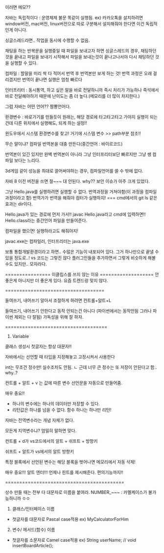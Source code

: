 이러면 메모??

자바는 독립적이다 : 운영체제 불문 똑같이 실행됨.
ex) 카카오톡을 설치하려면 window버전, mac버전, linux버전으로 따로 구분해서 설치해줘야 한다면
이건 독립적인게 아니다.

싱글스레드라면.. 작업을 동시에 수행할 수 없음.

채팅을 하는 반복문을 실행중일 때 파일을 보내고자 하면
싱글스레드의 경우, 채팅하던 것을 끝내고 파일을 보내기 시작해서
파일을 보내는것이 끝나고나서야 다시 채팅하던 것을 실행할 수 있다.


컴파일 : 할말을 미리 싹 다 적어서 번역 후 번역본만 보게 하는 것!
번역 과정은 오래 걸리겠지만 번역이 끝나면 실행은 엄청 빠르다

인터프리터 : 동시통역, 하고 싶은 말을 바로 전달하니까 즉시 처리가 가능하나
즉석에서 바로 전달해야하기 때문에 난이도는 좀 더 높다.(메모리를 더 많이 차지한다.)


그럼 자바는 어떤 언어??
짬뽕언어다.

환경변수 : 바로가기를 만들듯이
원래는, 해당 경로에 타고타고타고 가야지 실행이 되는건데
다른 위치에서 실행해도, 되게 하는 설정!!

윈도우에서 시스템 환경변수를 찾고! 거기에 시스템 변수 >> path부분 참조!!

무슨 말이냐? 컴파일 번역본을 대충 만든다(중간언어 : 바이르코드)

번역본이 있긴 있지만 완벽 번역본이 아니라 그냥 인터프리터보단 빠르지만
그냥 쌩 컴파일 보다는 느리다.


3d게임 같이 성능을 최대로 끌어써야하는 경우, 컴파일언어를 쓸 수 밖에 없다.


자바 8 이전 버전을 쓰면 절~~~ 대 안된다. why?? 보안 이슈가 아주 크게 있었다.


그냥 Hello.java를 실행하려면 실행할 수 없다.
번역과정을 거쳐야함(이 과정을 컴파일 과정이라고 함)
번역가가 번역을 해줘야 컴터가 실행하지!
=== cmd에서의 git ls 같은 효과는 dir이다.


Hello.java가 있는 경로에 먼저 가서!!
javac Hello.java라고 cmd에 입력하면!! Hello.class라는 중간언어 파일을 만들어준다.

컴파일을 했으면! 실행하라고도 해줘야지!

javac.exe는 컴파일러, 인터프리터는 java.exe



보통 통합개발환경이라고 하면.. 수많은 기능이 내포되어 있다.
그거 하나만으로 끝낼 수 있을 정도로..! vs 코드는 그렇진 않다
플러그인들을 추가하면서 그렇게 비슷하게 해볼 수도 있지만.. 모자라다.

================ 이클립스를 쓰지 않는 이유 ===================
안좋은게 아니지만 더 좋은게 있다.
요즘 트렌드랑 맞지 않다.




===================================

들여쓰기, 내어쓰기 알아서 조절하게 하려면
컨트롤+알트+L

들여쓰기, 내어쓰기 안한다고 동작 안되는건 아니다
(파이썬에서는 동작안됨 그러나 파이썬 제외는 다 잘됨)
가독성을 위해 잘 하자.

====================================
1. Variable

클래스 생성시 첫글자는 항상 대문자!!

자바에서는 선언할 때 타입을 지정해놓고 고정시켜서 사용한다

int는 무조건 정수만! 실수조차도 안됨.
ㄴ 근데 너무 큰 정수는 또 저장이 안된다고 함.. why..?


컨트롤 + 알트 + v 는 값에 따른 변수 선언문을 자동으로 만들어줌.

매우 중요!!
* 하나의 변수에는 하나의 데이터만 저장할 수 있다. 
* 리턴값은 하나를 넘을 수 없다. 함수 하나는 하나만 리턴!

자바는 전역변수라는 개념 자체가 없다.

모든게 지역변수냐? 엄밀히 말하면 맞다.

컨트롤 + d가 vs코드에서의 알트 + 쉬프트 + 방향키

쉬프트 + 알트가 vs에서의 알트 방향키

특정 블록에서 선언된 변수는 해당 블록을 벗어나면 메모리에서 자동 삭제!

매우 중요!!!
알트 엔터!!! 언제나 힌트를 제시해준다. 편의기능까지!!

==========================================

상수 만들 때는 전부 다 대문자로 이름을 붙여라.
NUMBER_~~~ : 카멜케이스가 불가능하니까 ㅇㅇ

1. 클래스/인터페이스 이름
- 첫글자를 대문자로 Pascal case적용
  ex) MyCalculatorForHim
2. 변수/ 메서드(함수) 이름
- 첫글자를 소문자로 Camel case적용
  ex) String userName; // void insertBoardArticle();